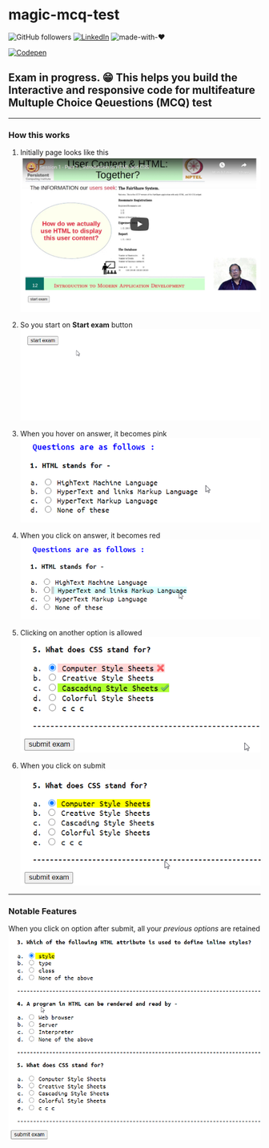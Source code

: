 # magic-mcq-test 

<!-- [! [icon-TEXT]number] -->
![GitHub followers](https://img.shields.io/github/followers/penanrajput?label=Please%20Follow&style=social)
[![LinkedIn](https://img.shields.io/badge/Linkedin-%230077B5.svg?&logo=linkedin&labelColor=230077B5)](https://www.linkedin.com/in/penan-rajput-876111175/)
![made-with-❤️](https://img.shields.io/badge/Made%20with%20JavaScript❤️-%230077B5.svg?&logo=javascript&logoColor=white&style=for-square&labelColor=%230077B5)

[![Codepen](https://img.shields.io/badge/Open%20In-Codepen-%230077B5.svg?&style=for-the-badge&logo=codepen&logoColor=white&labelColor=230077B5)](https://codepen.io/penanrajput/pen/ExyEbJw)






**Exam in progress.** 😁 This helps you build the Interactive and responsive code for multifeature Multuple Choice Qeuestions (MCQ) test
-
---
### **How this works**
1. Initially page looks like this
![cover image](src/first_preview.jpg)

2. So you start on **Start exam** button
![](src/click.gif)

3. When you hover on answer, it becomes pink
![](src/hover_option.gif)

4. When you click on answer, it becomes red
![](src/click_option.gif)

5. Clicking on another option is allowed
![](src/reclick_option.gif)

6. When you click on submit
![](src/submit_option.gif)

---
### **Notable Features**
When you click on option after submit, all your _previous options_ are retained 
![](src/extra-feature-1.gif)

